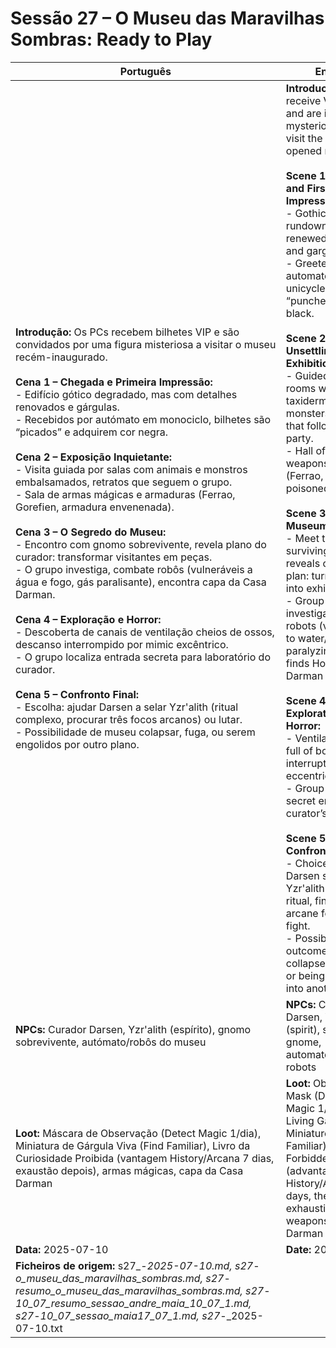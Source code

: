 # Sessão 27 – O Museu das Maravilhas Sombras: Ready to Play

| Português | English |
|-----------|---------|
| **Introdução:** Os PCs recebem bilhetes VIP e são convidados por uma figura misteriosa a visitar o museu recém-inaugurado.<br><br>**Cena 1 – Chegada e Primeira Impressão:**<br>- Edifício gótico degradado, mas com detalhes renovados e gárgulas.<br>- Recebidos por autómato em monociclo, bilhetes são “picados” e adquirem cor negra.<br><br>**Cena 2 – Exposição Inquietante:**<br>- Visita guiada por salas com animais e monstros embalsamados, retratos que seguem o grupo.<br>- Sala de armas mágicas e armaduras (Ferrao, Gorefien, armadura envenenada).<br><br>**Cena 3 – O Segredo do Museu:**<br>- Encontro com gnomo sobrevivente, revela plano do curador: transformar visitantes em peças.<br>- O grupo investiga, combate robôs (vulneráveis a água e fogo, gás paralisante), encontra capa da Casa Darman.<br><br>**Cena 4 – Exploração e Horror:**<br>- Descoberta de canais de ventilação cheios de ossos, descanso interrompido por mimic excêntrico.<br>- O grupo localiza entrada secreta para laboratório do curador.<br><br>**Cena 5 – Confronto Final:**<br>- Escolha: ajudar Darsen a selar Yzr'alith (ritual complexo, procurar três focos arcanos) ou lutar.<br>- Possibilidade de museu colapsar, fuga, ou serem engolidos por outro plano.<br> | **Introduction:** PCs receive VIP tickets and are invited by a mysterious figure to visit the newly opened museum.<br><br>**Scene 1 – Arrival and First Impressions:**<br>- Gothic building, rundown but with renewed details and gargoyles.<br>- Greeted by automaton on unicycle; tickets are “punched” and turn black.<br><br>**Scene 2 – Unsettling Exhibition:**<br>- Guided tour of rooms with taxidermized monsters, portraits that follow the party.<br>- Hall of magical weapons and armor (Ferrao, Gorefien, poisoned armor).<br><br>**Scene 3 – The Museum’s Secret:**<br>- Meet the surviving gnome, reveals curator’s plan: turn visitors into exhibits.<br>- Group investigates, battles robots (vulnerable to water/fire, paralyzing gas), finds House Darman cloak.<br><br>**Scene 4 – Exploration and Horror:**<br>- Ventilation shafts full of bones, rest interrupted by an eccentric mimic.<br>- Group finds secret entrance to curator’s lab.<br><br>**Scene 5 – Final Confrontation:**<br>- Choice: help Darsen seal Yzr'alith (complex ritual, find three arcane foci) or fight.<br>- Possible outcomes: museum collapse, escape, or being dragged into another plane.<br> |
| **NPCs:** Curador Darsen, Yzr'alith (espírito), gnomo sobrevivente, autómato/robôs do museu | **NPCs:** Curator Darsen, Yzr'alith (spirit), surviving gnome, automaton/museum robots |
| **Loot:** Máscara de Observação (Detect Magic 1/dia), Miniatura de Gárgula Viva (Find Familiar), Livro da Curiosidade Proibida (vantagem History/Arcana 7 dias, exaustão depois), armas mágicas, capa da Casa Darman | **Loot:** Observation Mask (Detect Magic 1/day), Living Gargoyle Miniature (Find Familiar), Book of Forbidden Curiosity (advantage History/Arcana 7 days, then exhaustion), magic weapons, House Darman cloak |
| **Data:** 2025-07-10 | **Date:** 2025-07-10 |
| **Ficheiros de origem:** s27_-_2025-07-10.md, s27_-_o_museu_das_maravilhas_sombras.md, s27_-_resumo_o_museu_das_maravilhas_sombras.md, s27_-_10_07_resumo_sessao_andre_maia_10_07_1.md, s27_-_10_07_sessao_maia17_07_1.md, s27_-_2025-07-10.txt |
